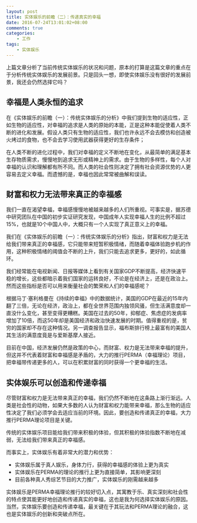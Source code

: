 ```yaml
---
layout: post
title: 实体娱乐的前瞻（二）：传递真实的幸福
date: 2016-07-24T13:01:02+08:00
comments: true
categories:
    - 工作
tags:
    - 实体娱乐
---
```


上篇文章分析了当前传统实体娱乐的状况和问题，原本的打算是这篇文章的重点在于分析传统实体娱乐的发展前景。只是回头一想，即使实体娱乐没有很好的发展前景，我还会仍然选择它吗？

## 幸福是人类永恒的追求
在《实体娱乐的前瞻（一）：传统实体娱乐的分析》中我们提到生物的适应性，正如生物的适应性，对幸福的追求是人类的原始的本能，正是这种本能促使着人类不断的进化和发展。假设人类只有生物的适应性，我们也许永远不会去模仿和创造被火烤过的食物，也不会去学习使用武器获得更好的生存条件；

在人类不断的进化过程中，我们对幸福的定义不断地在变化，从最简单的满足基本生存物质需求，慢慢地到追求无形或精神上的需求。由于生物的多样性，每个人对幸福的认识和理解都有所不同。而人类的社会性则决定了拥有社会资源优势的人更容易去定义幸福。而遗憾的是，幸福也因此常常被曲解和误读。

## 财富和权力无法带来真正的幸福感
我们一直在渴望幸福，幸福感慢慢地被越来越多的人们所重视。可事实是，据苏德中研究团队在中国的初步实证研究发现，中国成年人实现幸福人生的比例不超过15%，也就是10个中国人中，大概只有一个人实现了真正意义上的幸福。

我们在《实体娱乐的前瞻（一）：传统实体娱乐的分析》指出，财富和权力是无法给我们带来真正的幸福感，它只能带来短暂积极情绪，而随着幸福体验跑步机的作用，这种积极情绪的阈值会不断的上升，我们只能去追求更多，更好的，如此循环。

我们经常能在电视新闻、日报等媒体上看到有关国家GDP不断提高，经济快速平稳的增长，这些都暗示着我们国家的运转良好，不论是在经济上，还是在政治上。然而这些指标是否可以用来衡量社会的繁荣和人们的幸福感呢？

根据马丁·塞利格曼在《持续的幸福》中的数据统计，美国的GDP在最近的15年内翻了三倍，无论在经济，政治上，都在全世界范围内独领风骚，但生活满意度却一直没什么变化，甚至变得更糟糕。美国在过去的50年，抑郁症、焦虑症的发病率增加了10倍，而这50年却是美国经济和政治快速发展的时期。值得重视的是，贫穷的国家却不存在这种情况。另一调查报告显示，福布斯排行榜上最富有的美国人其生活的满意度竟是与爱斯基摩人接近。

目前在中国，经济发展仍然是政策的中心，而财富、权力是无法带来幸福的提升，但这并不代表着财富和幸福感是矛盾的，大力的推行PERMA（幸福理论）项目，把幸福带传递更多的人，可以在积累财富的同时获得一个更幸福的生活。

## 实体娱乐可以创造和传递幸福
尽管财富和权力是无法带来真正的幸福，我们仍然不断地在这条路上渐行渐远。人类是社会性的动物，如果大多数的人认为财富和权力能带来幸福，那么生物的适应性决定了我们必须学会去适应当前的环境。因此，要创造和传递真正的幸福，大力推行PERMA理论项目是关键。

传统的实体娱乐项目能给我们带来积极的体验，但其积极的体验指数不断地在减弱，无法给我们带来真正的幸福感。

而事实上，实体娱乐有着非常大的潜力和优势：

* 实体娱乐属于真人娱乐，身体力行，获得的幸福感的体验上更为真实
* 实体娱乐在PERMA的理论的推行上更为直接简单，其影响更深刻
* 目前各种真人秀综艺节目的大力推广，实体娱乐的刚需越来越多

实体娱乐是PERMA幸福理论推行的较好切入点，其寓教于乐、真实深刻和社会性的特点使其能更好地创造和传递真实的幸福，这也是我为何选择实体娱乐的原因。当然，实体娱乐要创造和传递幸福，最关键在于其玩法和PERMA理论的融合，这也是实体娱乐的创新和突破点所在。







